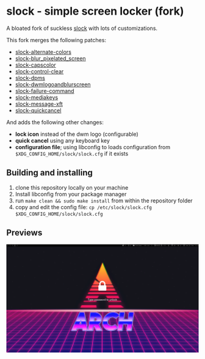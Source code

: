 slock - simple screen locker (fork)
===================================
A bloated fork of suckless [slock](https://tools.suckless.org/slock) with lots of customizations.


This fork merges the following patches: 
- [slock-alternate-colors](https://tools.suckless.org/slock/patches/alternate-colors/)
- [slock-blur_pixelated_screen](https://tools.suckless.org/slock/patches/blur-pixelated-screen/)
- [slock-capscolor](https://tools.suckless.org/slock/patches/capscolor/)
- [slock-control-clear](https://tools.suckless.org/slock/patches/control-clear/)
- [slock-dpms](https://tools.suckless.org/slock/patches/dpms/)
- [slock-dwmlogoandblurscreen](https://tools.suckless.org/slock/patches/dwmlogoandblurscreen/)
- [slock-failure-command](https://tools.suckless.org/slock/patches/failure-command/)
- [slock-mediakeys](https://tools.suckless.org/slock/patches/mediakeys/)
- [slock-message-xft](https://github.com/nathanielevan/slock/blob/master/slock-message-xft-20210315-ae681c5.patch)
- [slock-quickcancel](https://tools.suckless.org/slock/patches/quickcancel/)

And adds the following other changes:
- **lock icon** instead of the dwm logo (configurable)
- **quick cancel** using any keyboard key
- **configuration file**; using libconfig to loads configuration from `$XDG_CONFIG_HOME/slock/slock.cfg` if it exists


Building and installing
-----------------------

1. clone this repository locally on your machine
2. Install libconfig from your package manager
3. run `make clean && sudo make install` from within the repository folder
4. copy and edit the config file: `cp /etc/slock/slock.cfg $XDG_CONFIG_HOME/slock/slock.cfg`

Previews
--------

![slock](assets/preview.png)


